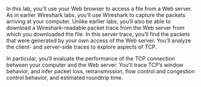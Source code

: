 In this lab, you’ll use your Web browser to access a file from a Web server. As in earlier Wireshark labs, you’ll use Wireshark to capture the packets arriving at your computer. Unlike earlier labs, you’ll also be able to download a Wireshark-readable packet trace from the Web server from which you downloaded the file. In this server trace, you’ll find the packets that were generated by your own access of the Web server. You’ll analyze the client- and server-side traces to explore aspects of TCP.

In particular, you’ll evaluate the performance of the TCP connection between your computer and the Web server. You’ll trace TCP’s window behavior, and infer packet loss, retransmission, flow control and congestion control behavior, and estimated roundtrip time.
